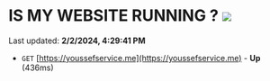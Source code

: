 # IS MY WEBSITE RUNNING ? [![](https://img.shields.io/static/v1?label=Sponsor&message=%E2%9D%A4&logo=GitHub&color=%23fe8e86)](https://github.com/sponsors/<username>)

Last updated: **2/2/2024, 4:29:41 PM**

- `GET` [https://youssefservice.me](https://youssefservice.me) - **Up** (436ms)
